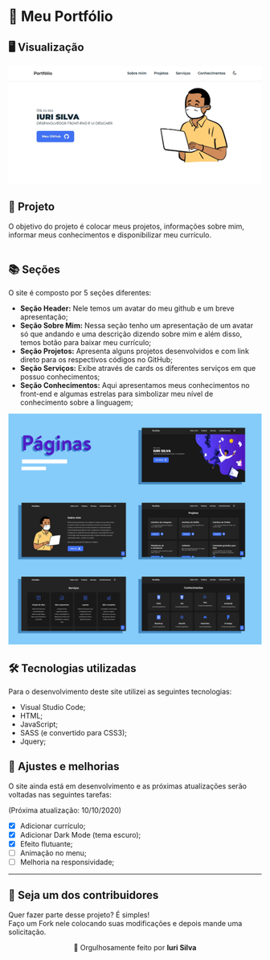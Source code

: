 # 🍣 Meu Portfólio<br>

## 🖥 Visualização
![Resultado final do projeto](image/resultado.jpg)

## 🌳 Projeto<br>
O objetivo do projeto é colocar meus projetos, informações sobre mim, informar meus conhecimentos e disponibilizar meu currículo.<br><br>

## 📚 Seções
O site é composto por 5 seções diferentes:

- **Seção Header:** Nele temos um avatar do meu github e um breve apresentação;
- **Seção Sobre Mim:** Nessa seção tenho um apresentação de um avatar só que andando e uma descrição dizendo sobre mim e além disso, temos botão para baixar meu currículo;
- **Seção Projetos:** Apresenta alguns projetos desenvolvidos e com link direto para os respectivos códigos no GitHub;
- **Seção Serviços:** Exibe através de cards os diferentes serviços em que possuo conhecimentos;
- **Seção Conhecimentos:** Aqui apresentamos meus conhecimentos no front-end e algumas estrelas para simbolizar meu nível de conhecimento sobre a linguagem;

![Telas](image/ConjuntoTelas.png)

## 🛠 Tecnologias utilizadas
Para o desenvolvimento deste site utilizei as seguintes tecnologias:
- Visual Studio Code;
- HTML;
- JavaScript;
- SASS (e convertido para CSS3);
- Jquery;

## 📌 Ajustes e melhorias
O site ainda está em desenvolvimento e as próximas atualizações serão voltadas nas seguintes tarefas:

(Próxima atualização: 10/10/2020)

- [x] Adicionar currículo;
- [x] Adicionar Dark Mode (tema escuro); 
- [x] Efeito flutuante;
- [ ] Animação no menu;  
- [ ] Melhoria na responsividade; 
---

## 🌈 Seja um dos contribuidores<br>
Quer fazer parte desse projeto? É simples!<br>
Faço um Fork nele colocando suas modificações e depois mande uma solicitação.

<p align= center>
🏰 Orgulhosamente feito por <strong>Iuri Silva</strong>
</p>
